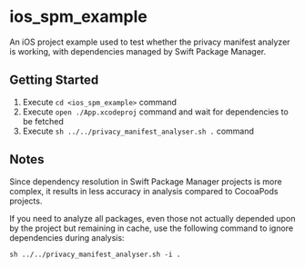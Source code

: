 # ios_spm_example

An iOS project example used to test whether the privacy manifest analyzer is working, with dependencies managed by Swift Package Manager.

## Getting Started

1. Execute `cd <ios_spm_example>` command
2. Execute `open ./App.xcodeproj` command and wait for dependencies to be fetched
3. Execute `sh ../../privacy_manifest_analyser.sh .` command

## Notes

Since dependency resolution in Swift Package Manager projects is more complex, it results in less accuracy in analysis compared to CocoaPods projects.

If you need to analyze all packages, even those not actually depended upon by the project but remaining in cache, use the following command to ignore dependencies during analysis:

```shell
sh ../../privacy_manifest_analyser.sh -i .
```